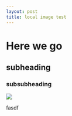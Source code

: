 ```yaml
---
layout: post
title: local image test
---
```


# Here we go

## subheading

### subsubheading

![](~/Desktop/052.JPG)

fasdf



